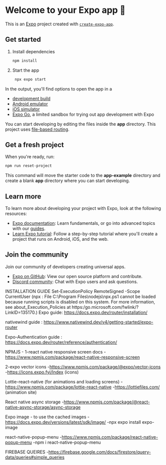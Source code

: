 # Welcome to your Expo app 👋

This is an [Expo](https://expo.dev) project created with [`create-expo-app`](https://www.npmjs.com/package/create-expo-app).

## Get started

1. Install dependencies

   ```bash
   npm install
   ```

2. Start the app

   ```bash
    npx expo start
   ```

In the output, you'll find options to open the app in a

- [development build](https://docs.expo.dev/develop/development-builds/introduction/)
- [Android emulator](https://docs.expo.dev/workflow/android-studio-emulator/)
- [iOS simulator](https://docs.expo.dev/workflow/ios-simulator/)
- [Expo Go](https://expo.dev/go), a limited sandbox for trying out app development with Expo

You can start developing by editing the files inside the **app** directory. This project uses [file-based routing](https://docs.expo.dev/router/introduction).

## Get a fresh project

When you're ready, run:

```bash
npm run reset-project
```

This command will move the starter code to the **app-example** directory and create a blank **app** directory where you can start developing.

## Learn more

To learn more about developing your project with Expo, look at the following resources:

- [Expo documentation](https://docs.expo.dev/): Learn fundamentals, or go into advanced topics with our [guides](https://docs.expo.dev/guides).
- [Learn Expo tutorial](https://docs.expo.dev/tutorial/introduction/): Follow a step-by-step tutorial where you'll create a project that runs on Android, iOS, and the web.

## Join the community

Join our community of developers creating universal apps.

- [Expo on GitHub](https://github.com/expo/expo): View our open source platform and contribute.
- [Discord community](https://chat.expo.dev): Chat with Expo users and ask questions.

INSTALLATION GUIDE
Set-ExecutionPolicy RemoteSigned -Scope CurrentUser (npx : File C:\Program Files\nodejs\npx.ps1 cannot be loaded because running scripts is disabled on this system. For more information, see about_Execution_Policies 
at https:/go.microsoft.com/fwlink/?LinkID=135170.)
Expo guide: https://docs.expo.dev/router/installation/

nativewind guide : https://www.nativewind.dev/v4/getting-started/expo-router

Expo-Authentication guide : https://docs.expo.dev/router/reference/authentication/


NPMJS - 
1-react native responsive screen docs
   -https://www.npmjs.com/package/react-native-responsive-screen

2-expo vector icons
   -https://www.npmjs.com/package/@expo/vector-icons
   -https://icons.expo.fyi/Index (icons)

Lottie-react-native (for animations and loading screens)
   -https://www.npmjs.com/package/lottie-react-native
   -https://lottiefiles.com/ (animation site)

React native async storage
   -https://www.npmjs.com/package/@react-native-async-storage/async-storage

Expo image - to use the cached images
   -https://docs.expo.dev/versions/latest/sdk/image/
   -npx expo install expo-image

react-native-popup-menu
   -https://www.npmjs.com/package/react-native-popup-menu
   -npm i react-native-popup-menu

FIREBASE QUEIRES
   -https://firebase.google.com/docs/firestore/query-data/queries#simple_queries